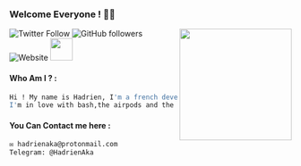 ### Welcome Everyone ! 👋🏻
<img align='right' src="https://media.giphy.com/media/M9gbBd9nbDrOTu1Mqx/giphy.gif" width="200">

![Twitter Follow](https://img.shields.io/twitter/follow/hadrienaka?label=%40HadrienAka&logo=twitter&logoColor=ffffff&style=for-the-badge)
![GitHub followers](https://img.shields.io/github/followers/hadrienaka?color=9F9F9F&label=%40HadrienAka&logo=github&style=for-the-badge)
![Website](https://img.shields.io/website?color=9F9F9F&label=Hadrienaka.fr&logo=brave&logoColor=ffffff&style=for-the-badge&up_message=SEE&url=https%3A%2F%2Fhadrienaka.fr)
<img src="https://media.giphy.com/media/WUlplcMpOCEmTGBtBW/giphy.gif" width="40">
#### Who Am I ? : 

```bash
Hi ! My name is Hadrien, I'm a french developer 😁
I'm in love with bash,the airpods and the infosec ❤️
```

#### You Can Contact me here : 
```bash
✉️ hadrienaka@protonmail.com
Telegram: @HadrienAka
```



